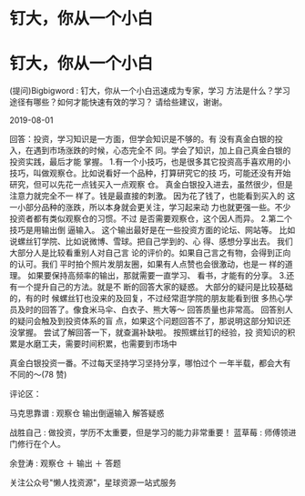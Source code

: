 # 钉大，你从一个小白

# 钉大，你从一个小白

(提问)Bigbigword : 钉大，你从一个小白迅速成为专家，学习 方法是什么？学习途径有哪些？如何才能快速有效的学习？ 请给些建议，谢谢。

2019-08-01

回答：投资，学习知识是一方面，但学会知识是不够的。有 没有真金白银的投入，在遇到市场涨跌的时候，心态完全不 同。学会了知识，加上自己真金白银的投资实践，最后才能 掌握。 1.有一个小技巧，也是很多其它投资高手喜欢用的小 技巧，叫做观察仓。比如说看好一个品种，打算研究它的技 巧，可能还没有开始研究，但可以先花一点钱买入一点观察 仓。 真金白银投入进去，虽然很少，但是注意力就完全不一 样了。钱是最直接的刺激。 因为花了钱了，也能看到买入的 这一小部分品种的涨跌，所以本身就会更关注，学习起来动 力也就更强一些。不少投资者都有类似观察仓的习惯。不过 是否需要观察仓，这个因人而异。 2.第二个技巧是用输出倒 逼输入。 这个输出最好是在一些投资方面的论坛、网站等。 比如说螺丝钉学院、比如说微博、雪球。把自己学到的、心 得、感想分享出去。 我们大部分人是比较看重别人对自己言 论的评价的。如果自己言之有物，会得到正向的认可。我们 平时拍个照片发朋友圈，如果有人点赞也会很激动，也是一 样的道理。 如果要保持高频率的输出，那就需要一直学习、 看书，才能有的分享。 3.还有一个提升自己的方法。就是不 断的回答大家的疑惑。 大部分的疑问是比较基础的，有的时 候螺丝钉也没来的及回复，不过经常逛学院的朋友能看到很 多热心学员及时的回答了。像食米马伞、白衣子、熊大等～ 回答质量也非常高。 回答别人的疑问会触及到投资体系的盲 点，如果这个问题回答不了，那说明这部分知识还没掌握。 尝试了解回答一下，就查漏补缺啦。 按照螺丝钉的经验，投 资知识的积累是水磨工夫，需要时间积累，也需要到市场中

真金白银投资一番。不过每天坚持学习坚持分享，哪怕过个 一年半载，都会大有不同的～(78 赞)

评论区：

马克思靠谱 : 观察仓 输出倒逼输入 解答疑惑

战胜自己 : 做投资，学历不太重要，但是学习的能力非常重要！ 蓝草莓 : 师傅领进门修行在个人。

余登涛 : 观察仓 ＋ 输出 ＋ 答题

关注公众号"懒人找资源"，星球资源一站式服务